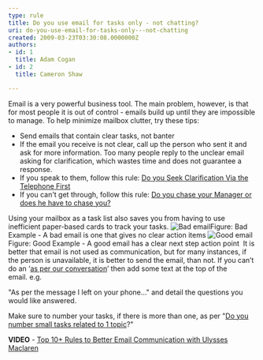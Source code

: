 ```yaml
---
type: rule
title: Do you use email for tasks only - not chatting?
uri: do-you-use-email-for-tasks-only---not-chatting
created: 2009-03-23T03:30:08.0000000Z
authors:
- id: 1
  title: Adam Cogan
- id: 2
  title: Cameron Shaw

---
```


 Email is a very powerful business tool. The main problem, however, is that for most people it is out of control - emails build up until they are impossible to manage. To help minimize mailbox clutter, try these tips: ​
 
- Send emails that contain clear tasks, not banter
- If the email you receive is not clear, call up the person who sent it and ask for more information. Too many people reply to the unclear email asking for clarification, which wastes time and does not guarantee a response.
- If you speak to them, follow this rule: [Do you Seek Clarification Via the Telephone First](/Pages/SeekClarificationViaTelephoneFirst.aspx)
- If you can't get through, follow this rule: [Do you chase your Manager or does he have to chase you?](/_layouts/15/FIXUPREDIRECT.ASPX?WebId=3dfc0e07-e23a-4cbb-aac2-e778b71166a2&amp;TermSetId=07da3ddf-0924-4cd2-a6d4-a4809ae20160&amp;TermId=78b1a580-5e33-4b0e-ae87-f6039dde6dc6)


Using your mailbox as a task list also saves you from having to use inefficient paper-based cards to track your tasks.
![Bad email](/PublishingImages/EmailBad.gif)Figure: Bad Example - A bad email is one that gives no clear action items ![Good email](/PublishingImages/EmailGood.gif) Figure: Good Example - A good email has a clear next step action point  
It is better that email is not used as communication, but for many instances, if the person is unavailable, it is better to send the email, than not. If you can’t do an ‘[as per our conversation](/Pages/DoYouAlwaysSendAnAsPerOurConversationEmail.aspx)’ then add some text at the top of the email. e.g.

"As per the message I left on your phone…" and detail the questions you would like answered.

Make sure to number your tasks, if there is more than one, as per "[Do you number small tasks related to 1 topic](/Pages/NumberSmallTasks.aspx)?"

**VIDEO** - [Top 10+ Rules to Better Email Communication with Ulysses Maclaren](https&#58;//www.youtube.com/watch?v=LAqRokqq4jI)​

